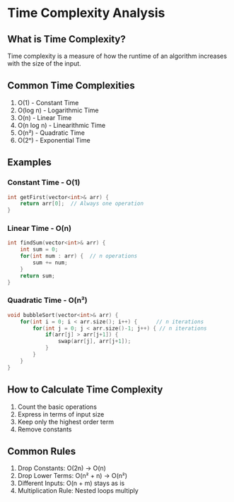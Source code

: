 # Time Complexity Analysis

## What is Time Complexity?
Time complexity is a measure of how the runtime of an algorithm increases with the size of the input.

## Common Time Complexities
1. O(1) - Constant Time
2. O(log n) - Logarithmic Time
3. O(n) - Linear Time
4. O(n log n) - Linearithmic Time
5. O(n²) - Quadratic Time
6. O(2ⁿ) - Exponential Time

## Examples

### Constant Time - O(1)
```cpp
int getFirst(vector<int>& arr) {
    return arr[0];  // Always one operation
}
```

### Linear Time - O(n)
```cpp
int findSum(vector<int>& arr) {
    int sum = 0;
    for(int num : arr) {  // n operations
        sum += num;
    }
    return sum;
}
```

### Quadratic Time - O(n²)
```cpp
void bubbleSort(vector<int>& arr) {
    for(int i = 0; i < arr.size(); i++) {      // n iterations
        for(int j = 0; j < arr.size()-1; j++) { // n iterations
            if(arr[j] > arr[j+1]) {
                swap(arr[j], arr[j+1]);
            }
        }
    }
}
```

## How to Calculate Time Complexity
1. Count the basic operations
2. Express in terms of input size
3. Keep only the highest order term
4. Remove constants

## Common Rules
1. Drop Constants: O(2n) → O(n)
2. Drop Lower Terms: O(n² + n) → O(n²)
3. Different Inputs: O(n + m) stays as is
4. Multiplication Rule: Nested loops multiply

